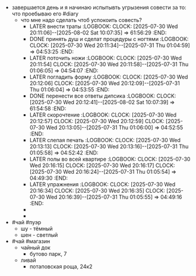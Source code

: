 - завершается день и я начинаю испытывть угрызения совести за то: что проебываю его #diary
	- что мне надо сделать чтоб успокоить совесть?
		- LATER внести траты 
		  :LOGBOOK:
		  CLOCK: [2025-07-30 Wed 20:11:06]--[2025-08-02 Sat 10:07:35] =>  61:56:29
		  :END:
		- DONE принять душ и сделат процедуры с ногтями 
		  :LOGBOOK:
		  CLOCK: [2025-07-30 Wed 20:11:34]--[2025-07-31 Thu 01:04:59] =>  04:53:25
		  :END:
		- LATER поточить ножи
		  :LOGBOOK:
		  CLOCK: [2025-07-30 Wed 20:11:54]
		  CLOCK: [2025-07-30 Wed 20:11:58]--[2025-07-31 Thu 01:06:05] =>  04:54:07
		  :END:
		- LATER погладить форму
		  :LOGBOOK:
		  CLOCK: [2025-07-30 Wed 20:12:06]
		  CLOCK: [2025-07-30 Wed 20:12:09]--[2025-07-31 Thu 01:06:04] =>  04:53:55
		  :END:
		- DONE перенести все ответы дипсика
		  :LOGBOOK:
		  CLOCK: [2025-07-30 Wed 20:12:41]--[2025-08-02 Sat 10:07:39] =>  61:54:58
		  :END:
		- LATER скорочтение
		  :LOGBOOK:
		  CLOCK: [2025-07-30 Wed 20:12:57]
		  CLOCK: [2025-07-30 Wed 20:12:59]
		  CLOCK: [2025-07-30 Wed 20:13:05]--[2025-07-31 Thu 01:06:00] =>  04:52:55
		  :END:
		- LATER слепая печать
		  :LOGBOOK:
		  CLOCK: [2025-07-30 Wed 20:13:13]
		  CLOCK: [2025-07-30 Wed 20:13:16]--[2025-07-31 Thu 01:05:58] =>  04:52:42
		  :END:
		- LATER полы во всей квартире
		  :LOGBOOK:
		  CLOCK: [2025-07-30 Wed 20:16:15]
		  CLOCK: [2025-07-30 Wed 20:16:17]
		  CLOCK: [2025-07-30 Wed 20:16:24]--[2025-07-31 Thu 01:05:54] =>  04:49:30
		  :END:
		- LATER упражнения
		  :LOGBOOK:
		  CLOCK: [2025-07-30 Wed 20:16:34]
		  CLOCK: [2025-07-30 Wed 20:16:35]
		  CLOCK: [2025-07-30 Wed 20:16:39]--[2025-07-31 Thu 01:05:55] =>  04:49:16
		  :END:
		-
		-
- #чай #пуэр
	- шу - тёмный
	- шен - светлый
- #чай #магазин
	- чайный док
		- бутово парк, 7
	- ливай
		- потаповская роща, 24к2